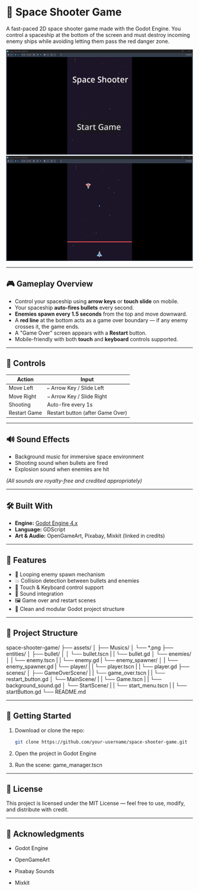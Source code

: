# 🚀 Space Shooter Game

A fast-paced 2D space shooter game made with the Godot Engine. You control a spaceship at the bottom of the screen and must destroy incoming enemy ships while avoiding letting them pass the red danger zone.

![Game Screenshot](image1.png) <!-- Optional: replace with an actual image -->
![Game Screenshot](image2.png) <!-- Optional: replace with an actual image -->

---

## 🎮 Gameplay Overview

- Control your spaceship using **arrow keys** or **touch slide** on mobile.
- Your spaceship **auto-fires bullets** every second.
- **Enemies spawn every 1.5 seconds** from the top and move downward.
- A **red line** at the bottom acts as a game over boundary — if any enemy crosses it, the game ends.
- A "Game Over" screen appears with a **Restart** button.
- Mobile-friendly with both **touch** and **keyboard** controls supported.

---

## 📱 Controls

| Action       | Input                         |
|--------------|-------------------------------|
| Move Left    | `←` Arrow Key / Slide Left    |
| Move Right   | `→` Arrow Key / Slide Right   |
| Shooting     | Auto-fire every 1s            |
| Restart Game | Restart button (after Game Over) |

---

## 🔊 Sound Effects

- Background music for immersive space environment  
- Shooting sound when bullets are fired  
- Explosion sound when enemies are hit  

*(All sounds are royalty-free and credited appropriately)*

---

## 🛠️ Built With

- **Engine:** [Godot Engine 4.x](https://godotengine.org/)
- **Language:** GDScript
- **Art & Audio:** OpenGameArt, Pixabay, Mixkit (linked in credits)

---

## 🧾 Features

- 🔁 Looping enemy spawn mechanism  
- 💥 Collision detection between bullets and enemies  
- 📱 Touch & Keyboard control support  
- 🎵 Sound integration  
- 🖼️ Game over and restart scenes  
- 🔧 Clean and modular Godot project structure  

---

## 📂 Project Structure

space-shooter-game/
├── assets/
│ ├── Musics/
│ └── *.png 
├── entities/
│ ├── bullet/
│ │ └── bullet.tscn
| | └── bullet.gd
│ └── enemies/
│ | └── enemy.tscn
| | └── enemy.gd
| └── enemy_spawner/
│ | └── enemy_spawner.gd
| └── player/
| | └── player.tscn
| | └── player.gd
├── scenes/
│ ├── GameOverScene/
| | └── game_over.tscn
| | └── restart_button.gd
│ └── MainScene/
| | └── Game.tscn
| | └── background_sound.gd
│ └── StartScene/
| | └── start_menu.tscn
| | └── startButton.gd
└── README.md

---

## 🚀 Getting Started

1. Download or clone the repo:
   ```bash
   git clone https://github.com/your-username/space-shooter-game.git

2. Open the project in Godot Engine

3. Run the scene: game_manager.tscn

---

## 📜 License

This project is licensed under the MIT License — feel free to use, modify, and distribute with credit.

---

## 🙌 Acknowledgments

- Godot Engine

- OpenGameArt

- Pixabay Sounds

- Mixkit
